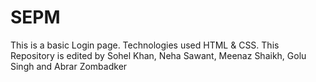 # SEPM
This is a basic Login page.
Technologies used HTML & CSS.
This Repository is edited by Sohel Khan, Neha Sawant, Meenaz Shaikh, Golu Singh and Abrar Zombadker
